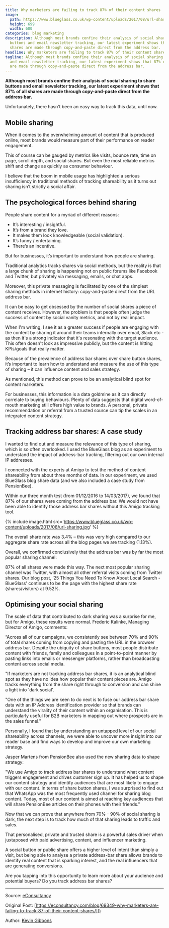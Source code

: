 ```yaml
---
title: Why marketers are failing to track 87% of their content shares
image:
  path: https://www.blueglass.co.uk/wp-content/uploads/2017/08/url-sharing.jpg
  height: 699
  width: 600
categories: blog marketing
description: Although most brands confine their analysis of social sharing to share
  buttons and email newsletter tracking, our latest experiment shows that 87% of all
  shares are made through copy-and-paste direct from the address bar.
headline: Why marketers are failing to track 87% of their content shares
tagline: Although most brands confine their analysis of social sharing to share buttons
  and email newsletter tracking, our latest experiment shows that 87% of all shares
  are made through copy-and-paste direct from the address bar.
---
```


**Although most brands confine their analysis of social sharing to share buttons and email newsletter tracking, our 
latest experiment shows that 87% of all shares are made through copy-and-paste direct from the address bar.**

Unfortunately, there hasn’t been an easy way to track this data, until now.

## Mobile sharing

When it comes to the overwhelming amount of content that is produced online, most brands would measure part of their 
performance on reader engagement. 

This of course can be gauged by metrics like visits, bounce rate, time on page, scroll depth, and social shares. But 
even the most reliable metrics shift and change as quickly as consumer behaviour.  

I believe that the boom in mobile usage has highlighted a serious insufficiency in traditional methods of tracking 
shareability as it turns out sharing isn’t strictly a social affair.

## The psychological forces behind sharing

People share content for a myriad of different reasons:

- It’s interesting / insightful.
- It’s from a brand they love.
- It makes them look knowledgeable (social validation).
- It’s funny / entertaining.
- There’s an incentive.

But for businesses, it’s important to understand how people are sharing.

Traditional analytics tracks shares via social methods, but the reality is that a large chunk of sharing is happening 
not on public forums like Facebook and Twitter, but privately via messaging, emails, or chat apps. 

Moreover, this private messaging is facilitated by one of the simplest sharing methods in internet history: copy-and-paste 
direct from the URL address bar. 

It can be easy to get obsessed by the number of social shares a piece of content receives. However, the problem is that 
people often judge the success of content by social vanity metrics, and not by real impact.

When I'm writing, I see it as a greater success if people are engaging with the content by sharing it around their teams 
internally over email, Slack etc - as then it's a strong indicator that it's resonating with the target audience. This 
often doesn't look as impressive publicly, but the content is hitting KPIs/goals that really matter.

Because of the prevalence of address bar shares over share button shares, it’s important to learn how to understand and 
measure the use of this type of sharing – it can influence content and sales strategy. 

As mentioned, this method can prove to be an analytical blind spot for content marketers.

For businesses, this information is a data goldmine as it can directly correlate to buying behaviours. Plenty of data 
suggests that digital word-of-mouth marketing still offers high value to brands. A personal, private recommendation or 
referral from a trusted source can tip the scales in an integrated content strategy.

## Tracking address bar shares: A case study

I wanted to find out and measure the relevance of this type of sharing, which is so often overlooked. I used the BlueGlass 
blog as an experiment to understand the impact of address-bar tracking, filtering out our own internal IP addresses.

I connected with the experts at Amigo to test the method of content shareability from about three months of data. In our 
experiment, we used BlueGlass blog share data (and we also included a case study from PensionBee). 

Within our three month test (from 01/12/2016 to 14/03/2017), we found that 87% of our shares were coming from the address 
bar. We would not have been able to identify those address bar shares without this Amigo tracking tool.

{% include image.html src='https://www.blueglass.co.uk/wp-content/uploads/2017/08/url-sharing.jpg' %}

The overall share rate was 3.4% – this was very high compared to our aggregate share rate across all the blog pages we 
are tracking (1.13%).

Overall, we confirmed conclusively that the address bar was by far the most popular sharing channel:

87% of all shares were made this way.
The next most popular sharing channel was Twitter, with almost all other referral visits coming from Twitter shares.
Our blog post, ‘25 Things You Need To Know About Local Search - BlueGlass' continues to be the page with the highest 
share rate (shares/visitors) at 9.52%.

## Optimising your social sharing 

The scale of data that contributed to dark sharing was a surprise for me, but for Amigo, these results were normal. 
Frederic Kalinke, Managing Director of Amigo, comments:

“Across all of our campaigns, we consistently see between 70% and 90% of total shares coming from copying and pasting 
the URL in the browser address bar. Despite the ubiquity of share buttons, most people distribute content with friends, 
family and colleagues in a point-to-point manner by pasting links into emails or messenger platforms, rather than 
broadcasting content across social media.

"If marketers are not tracking address bar shares, it is an analytical blind spot as they have no idea how popular their 
content pieces are. Amigo tracks everything from the share right through to conversion and can shine a light into 'dark social'.  

"One of the things we are keen to do next is to fuse our address bar share data with an IP Address identification provider 
so that brands can understand the virality of their content within an organisation. This is particularly useful for B2B 
marketers in mapping out where prospects are in the sales funnel."

Personally, I found that by understanding an untapped level of our social shareability across channels, we were able to 
uncover more insight into our reader base and find ways to develop and improve our own marketing strategy.

Jasper Martens from PensionBee also used the new sharing data to shape strategy: 

"We use Amigo to track address bar shares to understand what content triggers engagement and drives customer sign up. 
It has helped us to shape our content strategy and identify audiences that are most likely to engage with our content. 
In terms of share button shares, I was surprised to find out that WhatsApp was the most frequently used channel for 
sharing blog content. Today, most of our content is aimed at reaching key audiences that will share PensionBee articles 
on their phones with their friends."

Now that we can prove that anywhere from 70% - 90% of social sharing is dark, the next step is to track how much of that 
sharing leads to traffic and sales.

That personalised, private and trusted share is a powerful sales driver when juxtaposed with paid advertising, content, 
and influencer marketing.  

A social button or public share offers a higher level of intent than simply a visit, but being able to analyse a private 
address-bar share allows brands to identify real content that is sparking interest, and the real influencers that are 
generating conversions.

Are you tapping into this opportunity to learn more about your audience and potential buyers? Do you track address bar 
shares?

---

Source: [eConsultancy](https://econsultancy.com/)

Original Post: [https://econsultancy.com/blog/69349-why-marketers-are-failing-to-track-87-of-their-content-shares/]()

Author: [Kevin Gibbons](https://econsultancy.com/blog/authors/kevin-gibbons/)